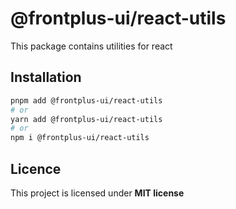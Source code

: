 # @frontplus-ui/react-utils

This package contains utilities for react

## Installation

```sh
pnpm add @frontplus-ui/react-utils
# or
yarn add @frontplus-ui/react-utils
# or
npm i @frontplus-ui/react-utils
```

## Licence

This project is licensed under **MIT license**
